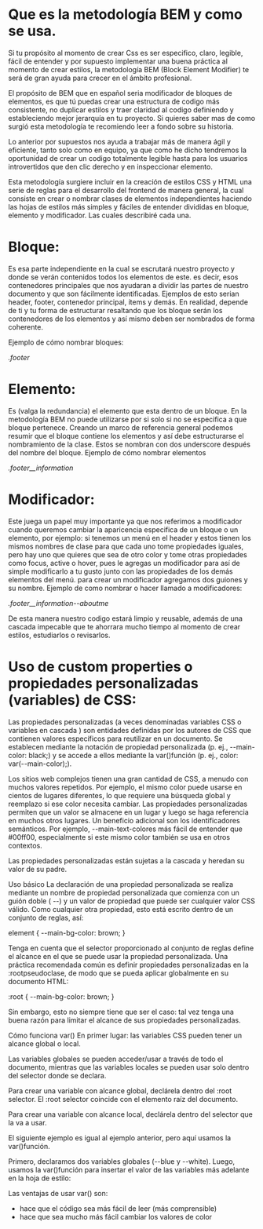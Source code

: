 # Que es la metodología BEM y como se usa.

Si tu propósito al momento de crear Css es ser especifico, claro, legible, fácil de entender y por supuesto implementar una buena práctica al momento de crear estilos, la metodología BEM (Block Element Modifier) te será de gran ayuda para crecer en el ámbito profesional.

El propósito de BEM que en español seria modificador de bloques de elementos, es que tú puedas crear una estructura de codigo más consistente, no duplicar estilos y traer claridad al codigo definiendo y estableciendo mejor jerarquía en tu proyecto. Si quieres saber mas de como surgió esta metodología te recomiendo leer a fondo sobre su historia.

Lo anterior por supuestos nos ayuda a trabajar más de manera ágil y eficiente, tanto solo como en equipo, ya que como he dicho tendremos la oportunidad de crear un codigo totalmente legible hasta para los usuarios introvertidos que den clic derecho y en inspeccionar elemento.

Esta metodología surgiere incluir en la creación de estilos CSS y HTML una serie de reglas para el desarrollo del frontend de manera general, la cual consiste en crear o nombrar clases de elementos independientes haciendo las hojas de estilos más simples y fáciles de entender divididas en bloque, elemento y modificador. Las cuales describiré cada una.

# Bloque: 
Es esa parte independiente en la cual se escrutará nuestro proyecto y donde se verán contenidos todos los elementos de este. es decir, esos contenedores principales que nos ayudaran a dividir las partes de nuestro documento y que son fácilmente identificadas. Ejemplos de esto serian header, footer, contenedor principal, ítems y demás. En realidad, depende de ti y tu forma de estructurar resaltando que los bloque serán los contenedores de los elementos y así mismo deben ser nombrados de forma coherente.

Ejemplo de cómo nombrar bloques:

_.footer_

# Elemento: 

Es (valga la redundancia) el elemento que esta dentro de un bloque. En la metodología BEM no puede utilizarse por si solo si no se especifica a que bloque pertenece. Creando un marco de referencia general podemos resumir que el bloque contiene los elementos y así debe estructurarse el nombramiento de la clase. Estos se nombran con dos underscore después del nombre del bloque.
Ejemplo de cómo nombrar elementos

_.footer__information_

# Modificador:
 Este juega un papel muy importante ya que nos referimos a modificador cuando queremos cambiar la aparicencia especifica de un bloque o un elemento, por ejemplo: si tenemos un menú en el header y estos tienen los mismos nombres de clase para que cada uno tome propiedades iguales, pero hay uno que quieres que sea de otro color y tome otras propiedades como focus, active o hover, pues le agregas un modificador para así de simple modificarlo a tu gusto junto con las propiedades de los demás elementos del menú. para crear un modificador agregamos dos guiones y su nombre.
Ejemplo de como nombrar o hacer llamado a modificadores:

_.footer__information--aboutme_

De esta manera nuestro codigo estará limpio y reusable, además de una cascada impecable que te ahorrara mucho tiempo al momento de crear estilos, estudiarlos o revisarlos.

# Uso de custom properties o propiedades personalizadas (variables) de CSS:

Las propiedades personalizadas (a veces denominadas variables CSS o variables en cascada ) son entidades definidas por los autores de CSS que contienen valores específicos para reutilizar en un documento. Se establecen mediante la notación de propiedad personalizada 
(p. ej., --main-color: black;) y se accede a ellos mediante la var()función (p. ej., color: var(--main-color);).

Los sitios web complejos tienen una gran cantidad de CSS, a menudo con muchos valores repetidos. Por ejemplo, el mismo color puede usarse en cientos de lugares diferentes, lo que requiere una búsqueda global y reemplazo si ese color necesita cambiar. Las propiedades personalizadas permiten que un valor se almacene en un lugar y luego se haga referencia en muchos otros lugares. Un beneficio adicional son los identificadores semánticos. Por ejemplo, --main-text-colores más fácil de entender que #00ff00, especialmente si este mismo color también se usa en otros contextos.

Las propiedades personalizadas están sujetas a la cascada y heredan su valor de su padre.

Uso básico
La declaración de una propiedad personalizada se realiza mediante un nombre de propiedad personalizada que comienza con un guión doble ( --) y un valor de propiedad que puede ser cualquier valor CSS válido. Como cualquier otra propiedad, esto está escrito dentro de un conjunto de reglas, así:

element {
  --main-bg-color: brown;
}

Tenga en cuenta que el selector proporcionado al conjunto de reglas define el alcance en el que se puede usar la propiedad personalizada. Una práctica recomendada común es definir propiedades personalizadas en la :rootpseudoclase, de modo que se pueda aplicar globalmente en su documento HTML:

:root {
  --main-bg-color: brown;
}

Sin embargo, esto no siempre tiene que ser el caso: tal vez tenga una buena razón para limitar el alcance de sus propiedades personalizadas.

Cómo funciona var()
En primer lugar: las variables CSS pueden tener un alcance global o local.

Las variables globales se pueden acceder/usar a través de todo el documento, mientras que las variables locales se pueden usar solo dentro del selector donde se declara.

Para crear una variable con alcance global, declárela dentro del :root selector. El :root selector coincide con el elemento raíz del documento.

Para crear una variable con alcance local, declárela dentro del selector que la va a usar.

El siguiente ejemplo es igual al ejemplo anterior, pero aquí usamos la var()función.

Primero, declaramos dos variables globales (--blue y --white). Luego, usamos la var()función para insertar el valor de las variables más adelante en la hoja de estilo:

Las ventajas de usar var() son:

* hace que el código sea más fácil de leer (más comprensible)
* hace que sea mucho más fácil cambiar los valores de color